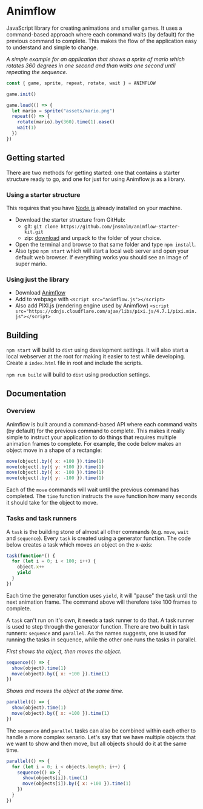 # Animflow

JavaScript library for creating animations and smaller games. It uses a 
command-based approach where each command waits (by default) for the previous
command to complete. This makes the flow of the application easy to understand
and simple to change.

*A simple example for an application that shows a sprite of mario which rotates
360 degrees in one second and than waits one second until repeating the sequence.*

```javascript
const { game, sprite, repeat, rotate, wait } = ANIMFLOW

game.init()

game.load(() => {
  let mario = sprite("assets/mario.png")
  repeat(() => {
    rotate(mario).by(360).time(1).ease()
    wait(1)
  })
})
```

## Getting started

There are two methods for getting started: one that contains a starter structure
ready to go, and one for just for using Animflow.js as a library.

### Using a starter structure

This requires that you have [Node.js](http://nodejs.org) already installed on
your machine.

* Download the starter structure from GitHub:
  - git: `git clone https://github.com/jnsmalm/animflow-starter-kit.git`
  - zip: [download](https://github.com/jnsmalm/animflow-template/archive/master.zip)
  and unpack to the folder of your choice.
* Open the terminal and browse to that same folder and type `npm install`.
* Also type `npm start` which will start a local web server and open your
default web browser. If everything works you should see an image of super mario.

### Using just the library

* Download [Animflow](https://github.com/jnsmalm/animflow/releases/latest)
* Add to webpage with `<script src="animflow.js"></script>`
* Also add PIXI.js (rendering engine used by Animflow) `<script src="https://cdnjs.cloudflare.com/ajax/libs/pixi.js/4.7.1/pixi.min.js"></script>`

## Building

`npm start` will build to `dist` using development settings. It will also start 
a local webserver at the root for making it easier to test while developing. 
Create a `index.html` file in root and include the scripts.

`npm run build` will build to `dist` using production settings.

## Documentation

### Overview

Animflow is built around a command-based API where each command waits (by 
default) for the previous command to complete. This makes it really simple to 
instruct your application to do things that requires multiple animation frames 
to complete. For example, the code below makes an object move in a shape of a 
rectangle:

```javascript
move(object).by({ x: +100 }).time(1)
move(object).by({ y: +100 }).time(1)
move(object).by({ x: -100 }).time(1)
move(object).by({ y: -100 }).time(1)
```
Each of the `move` commands will wait until the previous command has completed. 
The `time` function instructs the `move` function how many seconds it should 
take for the object to move.

### Tasks and task runners

A `task` is the building stone of almost all other commands (e.g. `move`, 
`wait` and `sequence`). Every `task` is created using a generator 
function. The code below creates a task which moves an object on the x-axis:

```javascript
task(function*() {
  for (let i = 0; i < 100; i++) {
    object.x++
    yield
  }
})
```
Each time the generator function uses `yield`, it will "pause" the task until 
the next animation frame. The command above will therefore take 100 frames to
complete.

A `task` can't run on it's own, it needs a task runner to do that. A task runner 
is used to step through the generator function. There are two built in task 
runners: `sequence` and `parallel`. As the names suggests, one is used for 
running the tasks in sequence, while the other one runs the tasks in parallel.

*First shows the object, then moves the object.*

```javascript
sequence(() => {
  show(object).time(1)
  move(object).by({ x: +100 }).time(1)
})
```
*Shows and moves the object at the same time.*

```javascript
parallel(() => {
  show(object).time(1)
  move(object).by({ x: +100 }).time(1)
})
```
The `sequence` and `parallel` tasks can also be combined within each other to
handle a more complex senario. Let's say that we have multiple objects that we
want to show and then move, but all objects should do it at the same time.

```javascript
parallel(() => {
  for (let i = 0; i < objects.length; i++) {
    sequence(() => {
      show(objects[i]).time(1)
      move(objects[i]).by({ x: +100 }).time(1)
    })
  }
})
```